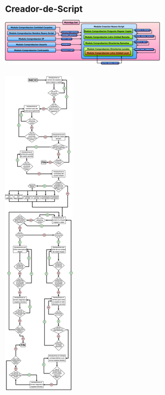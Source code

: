 # Creador-de-Script
  <img src="Recursos/Diagramas/Diagrama_Flujo_ModulosV2.png"/>
  <br><br><br>
  <img src="Recursos/Diagramas/DiagramaDeFlujoV1.png"/>